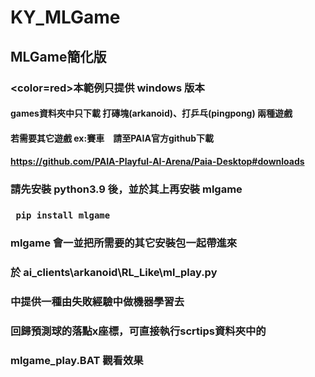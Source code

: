 # KY_MLGame
## MLGame簡化版 
### <color=red>本範例只提供 windows 版本</color>
#### games資料夾中只下載 打磚塊(arkanoid)、打乒乓(pingpong) 兩種遊戲
#### 若需要其它遊戲 ex:賽車　請至PAIA官方github下載
#### <a ref=https://github.com/PAIA-Playful-AI-Arena/Paia-Desktop#downloads> https://github.com/PAIA-Playful-AI-Arena/Paia-Desktop#downloads </a>
###
### 請先安裝 python3.9 後，並於其上再安裝 mlgame
### <code> pip install mlgame </code>
### mlgame 會一並把所需要的其它安裝包一起帶進來
### 
### 於 ai_clients\arkanoid\RL_Like\ml_play.py 
### 中提供一種由失敗經驗中做機器學習去
### 回歸預測球的落點x座標，可直接執行scrtips資料夾中的
### mlgame_play.BAT 觀看效果
